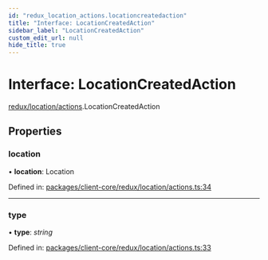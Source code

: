 ```yaml
---
id: "redux_location_actions.locationcreatedaction"
title: "Interface: LocationCreatedAction"
sidebar_label: "LocationCreatedAction"
custom_edit_url: null
hide_title: true
---
```


# Interface: LocationCreatedAction

[redux/location/actions](../modules/redux_location_actions.md).LocationCreatedAction

## Properties

### location

• **location**: Location

Defined in: [packages/client-core/redux/location/actions.ts:34](https://github.com/xr3ngine/xr3ngine/blob/66a84a950/packages/client-core/redux/location/actions.ts#L34)

___

### type

• **type**: *string*

Defined in: [packages/client-core/redux/location/actions.ts:33](https://github.com/xr3ngine/xr3ngine/blob/66a84a950/packages/client-core/redux/location/actions.ts#L33)
